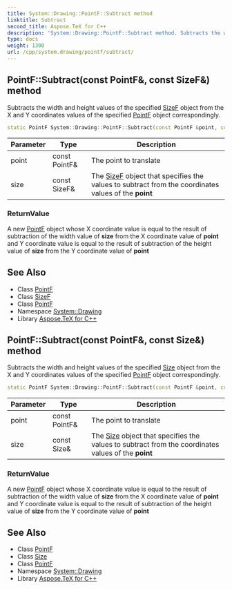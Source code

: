 ```yaml
---
title: System::Drawing::PointF::Subtract method
linktitle: Subtract
second_title: Aspose.TeX for C++
description: 'System::Drawing::PointF::Subtract method. Subtracts the width and height values of the specified SizeF object from the X and Y coordinates values of the specified PointF object correspondingly in C++.'
type: docs
weight: 1300
url: /cpp/system.drawing/pointf/subtract/
---
```

## PointF::Subtract(const PointF\&, const SizeF\&) method


Subtracts the width and height values of the specified [SizeF](../../sizef/) object from the X and Y coordinates values of the specified [PointF](../) object correspondingly.

```cpp
static PointF System::Drawing::PointF::Subtract(const PointF &point, const SizeF &size)
```


| Parameter | Type | Description |
| --- | --- | --- |
| point | const PointF\& | The point to translate |
| size | const SizeF\& | The [SizeF](../../sizef/) object that specifies the values to subtract from the coordinates values of the **point** |

### ReturnValue

A new [PointF](../) object whose X coordinate value is equal to the result of subtraction of the width value of **size** from the X coordinate value of **point** and Y coordinate value is equal to the result of subtraction of the height value of **size** from the Y coordinate value of **point**

## See Also

* Class [PointF](../)
* Class [SizeF](../../sizef/)
* Class [PointF](../)
* Namespace [System::Drawing](../../)
* Library [Aspose.TeX for C++](../../../)
## PointF::Subtract(const PointF\&, const Size\&) method


Subtracts the width and height values of the specified [Size](../../size/) object from the X and Y coordinates values of the specified [PointF](../) object correspondingly.

```cpp
static PointF System::Drawing::PointF::Subtract(const PointF &point, const Size &size)
```


| Parameter | Type | Description |
| --- | --- | --- |
| point | const PointF\& | The point to translate |
| size | const Size\& | The [Size](../../size/) object that specifies the values to subtract from the coordinates values of the **point** |

### ReturnValue

A new [PointF](../) object whose X coordinate value is equal to the result of subtraction of the width value of **size** from the X coordinate value of **point** and Y coordinate value is equal to the result of subtraction of the height value of **size** from the Y coordinate value of **point**

## See Also

* Class [PointF](../)
* Class [Size](../../size/)
* Class [PointF](../)
* Namespace [System::Drawing](../../)
* Library [Aspose.TeX for C++](../../../)
